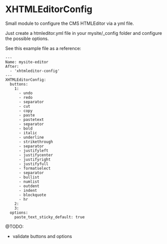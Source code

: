 # XHTMLEditorConfig

Small module to configure the CMS HTMLEditor via a yml file.

Just create a htmleditor.yml file in your mysite/_config folder and configure the possible options.

See this example file as a reference:

```
---
Name: mysite-editor
After:
  - 'xhtmleditor-config'
---
XHTMLEditorConfig:
  buttons:
    1: 
      - undo
      - redo
      - separator
      - cut
      - copy
      - paste
      - pastetext
      - separator
      - bold
      - italic
      - underline
      - strikethrough
      - separator
      - justifyleft
      - justifycenter
      - justifyright
      - justifyfull
      - formatselect
      - separator
      - bullist
      - numlist
      - outdent
      - indent
      - blockquote
      - hr
    2:
    3:
  options:
    paste_text_sticky_default: true
```

@TODO:
  - validate buttons and options